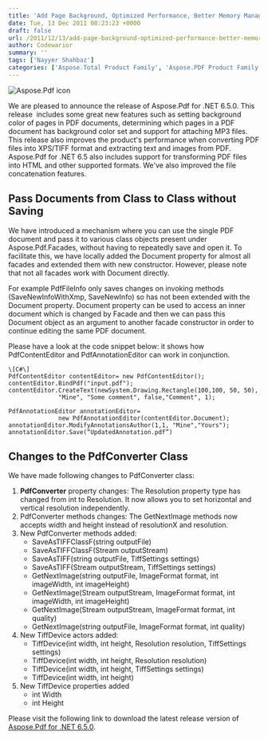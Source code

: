 ```yaml
---
title: 'Add Page Background, Optimized Performance, Better Memory Management'
date: Tue, 13 Dec 2011 08:23:23 +0000
draft: false
url: /2011/12/13/add-page-background-optimized-performance-better-memory-management/
author: Codewarior
summary: ''
tags: ['Nayyer Shahbaz']
categories: ['Aspose.Total Product Family', 'Aspose.PDF Product Family']
---
```


![Aspose.Pdf icon][1]

We are pleased to announce the release of Aspose.Pdf for .NET 6.5.0. This release  includes some great new features such as setting background color of pages in PDF documents, determining which pages in a PDF document has background color set and support for attaching MP3 files. This release also improves the product's performance when converting PDF files into XPS/TIFF format and extracting text and images from PDF. Aspose.Pdf for .NET 6.5 also includes support for transforming PDF files into HTML and other supported formats. We've also improved the file concatenation features.

## Pass Documents from Class to Class without Saving

We have introduced a mechanism where you can use the single PDF document and pass it to various class objects present under Aspose.Pdf.Facades, without having to repeatedly save and open it. To facilitate this, we have locally added the Document property for almost all facades and extended them with new constructor. However, please note that not all facades work with Document directly.

For example PdfFileInfo only saves changes on invoking methods (SaveNewInfoWithXmp, SaveNewInfo) so has not been extended with the Document property. Document property can be used to access an inner document which is changed by Facade and then we can pass this Document object as an argument to another facade constructor in order to continue editing the same PDF document.

Please have a look at the code snippet below: it shows how PdfContentEditor and PdfAnnotationEditor can work in conjunction.

```
\[C#\] 
PdfContentEditor contentEditor= new PdfContentEditor();
contentEditor.BindPdf("input.pdf");
contentEditor.CreateText(newSystem.Drawing.Rectangle(100,100, 50, 50), 
              "Mine", "Some comment", false,"Comment", 1);

PdfAnnotationEditor annotationEditor= 
              new PdfAnnotationEditor(contentEditor.Document);
annotationEditor.ModifyAnnotationsAuthor(1,1, "Mine","Yours");
annotationEditor.Save(“UpdatedAnnotation.pdf”)
```

## Changes to the PdfConverter Class

We have made following changes to PdfConverter class:

1.  **PdfConverter** property changes: The Resolution property type has changed from int to Resolution. It now allows you to set horizontal and vertical resolution independently.
2.  PdfConverter methods changes: The GetNextImage methods now accepts width and height instead of resolutionX and resolution.
3.  New PdfConverter methods added:
    *   SaveAsTIFFClassF(string outputFile)
    *   SaveAsTIFFClassF(Stream outputStream)
    *   SaveAsTIFF(string outputFile, TiffSettings settings)
    *   SaveAsTIFF(Stream outputStream, TiffSettings settings)
    *   GetNextImage(string outputFile, ImageFormat format, int imageWidth, int imageHeight)
    *   GetNextImage(Stream outputStream, ImageFormat format, int imageWidth, int imageHeight)
    *   GetNextImage(Stream outputStream, ImageFormat format, int quality)
    *   GetNextImage(string outputFile, ImageFormat format, int quality)
4.  New TiffDevice actors added:
    *   TiffDevice(int width, int height, Resolution resolution, TiffSettings settings)
    *   TiffDevice(int width, int height, Resolution resolution)
    *   TiffDevice(int width, int height, TiffSettings settings)
    *   TiffDevice(int width, int height)
5.  New TiffDevice properties added
    *   int Width
    *   int Height

Please visit the following link to download the latest release version of [Aspose.Pdf for .NET 6.5.0][2].




[1]: http://www.aspose.com/Images/aspose.pdf-logo2.jpg
[2]: http://www.aspose.com/community/files/51/.net-components/aspose.pdf-for-.net/entry348420.aspx




